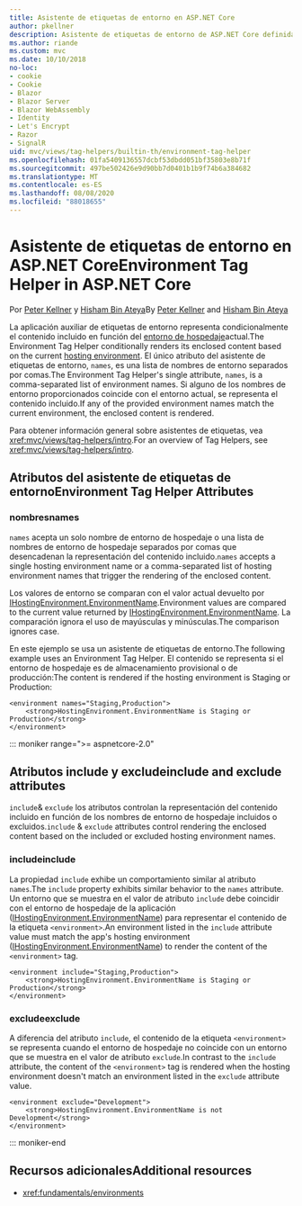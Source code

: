 ```yaml
---
title: Asistente de etiquetas de entorno en ASP.NET Core
author: pkellner
description: Asistente de etiquetas de entorno de ASP.NET Core definida con todas las propiedades
ms.author: riande
ms.custom: mvc
ms.date: 10/10/2018
no-loc:
- cookie
- Cookie
- Blazor
- Blazor Server
- Blazor WebAssembly
- Identity
- Let's Encrypt
- Razor
- SignalR
uid: mvc/views/tag-helpers/builtin-th/environment-tag-helper
ms.openlocfilehash: 01fa5409136557dcbf53dbdd051bf35803e8b71f
ms.sourcegitcommit: 497be502426e9d90bb7d0401b1b9f74b6a384682
ms.translationtype: MT
ms.contentlocale: es-ES
ms.lasthandoff: 08/08/2020
ms.locfileid: "88018655"
---
```

# <a name="environment-tag-helper-in-aspnet-core"></a><span data-ttu-id="19b5c-103">Asistente de etiquetas de entorno en ASP.NET Core</span><span class="sxs-lookup"><span data-stu-id="19b5c-103">Environment Tag Helper in ASP.NET Core</span></span>

<span data-ttu-id="19b5c-104">Por [Peter Kellner](https://peterkellner.net) y [Hisham Bin Ateya](https://twitter.com/hishambinateya)</span><span class="sxs-lookup"><span data-stu-id="19b5c-104">By [Peter Kellner](https://peterkellner.net) and [Hisham Bin Ateya](https://twitter.com/hishambinateya)</span></span>

<span data-ttu-id="19b5c-105">La aplicación auxiliar de etiquetas de entorno representa condicionalmente el contenido incluido en función del [entorno de hospedaje](xref:fundamentals/environments)actual.</span><span class="sxs-lookup"><span data-stu-id="19b5c-105">The Environment Tag Helper conditionally renders its enclosed content based on the current [hosting environment](xref:fundamentals/environments).</span></span> <span data-ttu-id="19b5c-106">El único atributo del asistente de etiquetas de entorno, `names`, es una lista de nombres de entorno separados por comas.</span><span class="sxs-lookup"><span data-stu-id="19b5c-106">The Environment Tag Helper's single attribute, `names`, is a comma-separated list of environment names.</span></span> <span data-ttu-id="19b5c-107">Si alguno de los nombres de entorno proporcionados coincide con el entorno actual, se representa el contenido incluido.</span><span class="sxs-lookup"><span data-stu-id="19b5c-107">If any of the provided environment names match the current environment, the enclosed content is rendered.</span></span>

<span data-ttu-id="19b5c-108">Para obtener información general sobre asistentes de etiquetas, vea <xref:mvc/views/tag-helpers/intro>.</span><span class="sxs-lookup"><span data-stu-id="19b5c-108">For an overview of Tag Helpers, see <xref:mvc/views/tag-helpers/intro>.</span></span>

## <a name="environment-tag-helper-attributes"></a><span data-ttu-id="19b5c-109">Atributos del asistente de etiquetas de entorno</span><span class="sxs-lookup"><span data-stu-id="19b5c-109">Environment Tag Helper Attributes</span></span>

### <a name="names"></a><span data-ttu-id="19b5c-110">nombres</span><span class="sxs-lookup"><span data-stu-id="19b5c-110">names</span></span>

<span data-ttu-id="19b5c-111">`names` acepta un solo nombre de entorno de hospedaje o una lista de nombres de entorno de hospedaje separados por comas que desencadenan la representación del contenido incluido.</span><span class="sxs-lookup"><span data-stu-id="19b5c-111">`names` accepts a single hosting environment name or a comma-separated list of hosting environment names that trigger the rendering of the enclosed content.</span></span>

<span data-ttu-id="19b5c-112">Los valores de entorno se comparan con el valor actual devuelto por [IHostingEnvironment.EnvironmentName](xref:Microsoft.AspNetCore.Hosting.IHostingEnvironment.EnvironmentName*).</span><span class="sxs-lookup"><span data-stu-id="19b5c-112">Environment values are compared to the current value returned by [IHostingEnvironment.EnvironmentName](xref:Microsoft.AspNetCore.Hosting.IHostingEnvironment.EnvironmentName*).</span></span> <span data-ttu-id="19b5c-113">La comparación ignora el uso de mayúsculas y minúsculas.</span><span class="sxs-lookup"><span data-stu-id="19b5c-113">The comparison ignores case.</span></span>

<span data-ttu-id="19b5c-114">En este ejemplo se usa un asistente de etiquetas de entorno.</span><span class="sxs-lookup"><span data-stu-id="19b5c-114">The following example uses an Environment Tag Helper.</span></span> <span data-ttu-id="19b5c-115">El contenido se representa si el entorno de hospedaje es de almacenamiento provisional o de producción:</span><span class="sxs-lookup"><span data-stu-id="19b5c-115">The content is rendered if the hosting environment is Staging or Production:</span></span>

```cshtml
<environment names="Staging,Production">
    <strong>HostingEnvironment.EnvironmentName is Staging or Production</strong>
</environment>
```

::: moniker range=">= aspnetcore-2.0"

## <a name="include-and-exclude-attributes"></a><span data-ttu-id="19b5c-116">Atributos include y exclude</span><span class="sxs-lookup"><span data-stu-id="19b5c-116">include and exclude attributes</span></span>

<span data-ttu-id="19b5c-117">`include`& `exclude` los atributos controlan la representación del contenido incluido en función de los nombres de entorno de hospedaje incluidos o excluidos.</span><span class="sxs-lookup"><span data-stu-id="19b5c-117">`include` & `exclude` attributes control rendering the enclosed content based on the included or excluded hosting environment names.</span></span>

### <a name="include"></a><span data-ttu-id="19b5c-118">include</span><span class="sxs-lookup"><span data-stu-id="19b5c-118">include</span></span>

<span data-ttu-id="19b5c-119">La propiedad `include` exhibe un comportamiento similar al atributo `names`.</span><span class="sxs-lookup"><span data-stu-id="19b5c-119">The `include` property exhibits similar behavior to the `names` attribute.</span></span> <span data-ttu-id="19b5c-120">Un entorno que se muestra en el valor de atributo `include` debe coincidir con el entorno de hospedaje de la aplicación ([IHostingEnvironment.EnvironmentName](xref:Microsoft.AspNetCore.Hosting.IHostingEnvironment.EnvironmentName*)) para representar el contenido de la etiqueta `<environment>`.</span><span class="sxs-lookup"><span data-stu-id="19b5c-120">An environment listed in the `include` attribute value must match the app's hosting environment ([IHostingEnvironment.EnvironmentName](xref:Microsoft.AspNetCore.Hosting.IHostingEnvironment.EnvironmentName*)) to render the content of the `<environment>` tag.</span></span>

```cshtml
<environment include="Staging,Production">
    <strong>HostingEnvironment.EnvironmentName is Staging or Production</strong>
</environment>
```

### <a name="exclude"></a><span data-ttu-id="19b5c-121">exclude</span><span class="sxs-lookup"><span data-stu-id="19b5c-121">exclude</span></span>

<span data-ttu-id="19b5c-122">A diferencia del atributo `include`, el contenido de la etiqueta `<environment>` se representa cuando el entorno de hospedaje no coincide con un entorno que se muestra en el valor de atributo `exclude`.</span><span class="sxs-lookup"><span data-stu-id="19b5c-122">In contrast to the `include` attribute, the content of the `<environment>` tag is rendered when the hosting environment doesn't match an environment listed in the `exclude` attribute value.</span></span>

```cshtml
<environment exclude="Development">
    <strong>HostingEnvironment.EnvironmentName is not Development</strong>
</environment>
```

::: moniker-end

## <a name="additional-resources"></a><span data-ttu-id="19b5c-123">Recursos adicionales</span><span class="sxs-lookup"><span data-stu-id="19b5c-123">Additional resources</span></span>

* <xref:fundamentals/environments>
